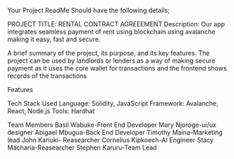 Your Project ReadMe Should have the following details;

PROJECT TITLE: RENTAL CONTRACT AGREEEMENT
Description: Our app integrates seamless payment of rent using blockchain using avalanche making it easy, fast and secure.

A brief summary of the project, its purpose, and its key features.
The project can be used by landlords or lenders as a way of making secure payment as it uses the core wallet for transactions and the frontend shows records of the transactions 


Features

Tech Stack Used
Language:  Solidity, JavaScript
Framework:  Avalanche, React, Node.js
Tools:  Hardhat


Team Members
Basil Wabuke-Front End Developer
Mary Njoroge-ui/ux designer
Abigael Mbugua-Back End Developer
Timothy Maina-Marketing lead
John Kariuki- Reasearcher
Cornelius Kipkoech-AI Engineer
Stacy Macharia-Reasearcher
Stephen Karuru-Team Lead


